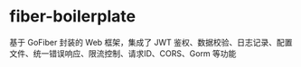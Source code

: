 # fiber-boilerplate

基于 GoFiber 封装的 Web 框架，集成了 JWT 鉴权、数据校验、日志记录、配置文件、统一错误响应、限流控制、请求ID、CORS、Gorm 等功能
